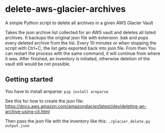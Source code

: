 # delete-aws-glacier-archives

A simple Python script to delete all archives in a given AWS Glacier Vault 

Takes the json archive list collected for an AWS vault and deletes all listed archives. 
It backups the original json file with extension .bak and pops every deleted archive from the list. Every 10 minutes or when stopping the script with Ctrl+C, the list gets exported back into json file. From then You can restart the process with the same command, it will continue from where it was. 
After finished, an inventory is initiated, otherwise deletion of the vault still would be not possible.

## Getting started
You have to install arnparse: `pip install arnparse`

See this for how to create the json file: https://docs.aws.amazon.com/amazonglacier/latest/dev/deleting-an-archive-using-cli.html

Then pass the json file with the inventory like this: `./glacier_delete.py output.json`


